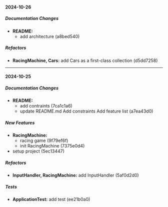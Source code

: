 #### 2024-10-26

##### Documentation Changes

* **README:**
  *  add architecture (a8bed540)

##### Refactors

* **RacingMachine, Cars:**  add Cars as a first-class collection (d5dd7258)

---

#### 2024-10-25

##### Documentation Changes

* **README:**
  *  add contraints (7ca1c1a6)
  *  update README.md Add constraints Add feature list (a7ea43d0)

##### New Features

* **RacingMachine:**
  *  racing game (9f79ef6f)
  *  init RacingMachine (7375e0d4)
*  setup project (5ec13447)

##### Refactors

* **InputHandler, RacingMachine:**  add InputHandler (5af0d2d0)

##### Tests

* **ApplicationTest:**  add test (ee21b0a0)

